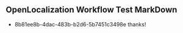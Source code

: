 ## OpenLocalization Workflow Test MarkDown
* 8b81ee8b-4dac-483b-b2d6-5b7451c3498e thanks!

<!--HONumber=Jul16_HO4-->


